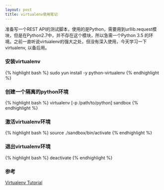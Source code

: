 ```yaml
---
layout: post
title: virtualenv使用笔记
---
```


准备写一个REST API的测试脚本，使用的是Python，需要用到urllib.request模块，但是在Python2.7中，并不存在这个模块，所以急需一个Python 3.5 的环境。之前一直听说virtualenv的强大之处，但没有深入使用，今天学习一下virtualenv, 以备后用。

### 安装virtualenv
{% highlight bash %}
sudo yun install -y python-virtualenv
{% endhighlight %}

### 创建一个隔离的python环境
{% highlight bash %}
virtualenv [-p /path/to/python] sandbox
{% endhighlight %}

### 激活virtualenv环境
{% highlight bash %}
source ./sandbox/bin/activate
{% endhighlight %}

### 退出virtualenv环境
{% highlight bash %}
deactivate
{% endhighlight %}
### 参考
[Virtualenv Tutorial](http://www.simononsoftware.com/virtualenv-tutorial/)
